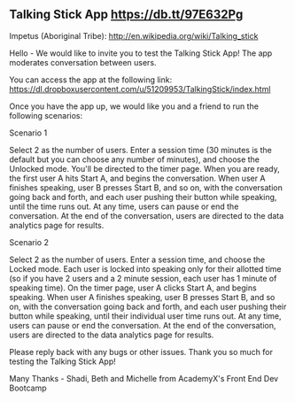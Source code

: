 Talking Stick App
https://db.tt/97E632Pg
---------------------------------------------
Impetus (Aboriginal Tribe): http://en.wikipedia.org/wiki/Talking_stick


Hello - We would like to invite you to test the Talking Stick App! The app moderates conversation between users.

You can access the app at the following link: https://dl.dropboxusercontent.com/u/51209953/TalkingStick/index.html

Once you have the app up, we would like you and a friend to run the following scenarios:

Scenario 1

Select 2 as the number of users. Enter a session time (30 minutes is the default but you can choose any number of minutes), and choose the Unlocked mode. You'll be directed to the timer page. When you are ready, the first user A hits Start A, and begins the conversation. When user A finishes speaking, user B presses Start B, and so on, with the conversation going back and forth, and each user pushing their button while speaking, until the time runs out. At any time, users can pause or end the conversation. At the end of the conversation, users are directed to the data analytics page for results.

Scenario 2

Select 2 as the number of users. Enter a session time, and choose the Locked mode. Each user is locked into speaking only for their allotted time (so if you have 2 users and a 2 minute session, each user has 1 minute of speaking time). On the timer page, user A clicks Start A, and begins speaking. When user A finishes speaking, user B presses Start B, and so on, with the conversation going back and forth, and each user pushing their button while speaking, until their individual user time runs out. At any time, users can pause or end the conversation. At the end of the conversation, users are directed to the data analytics page for results.

Please reply back with any bugs or other issues. Thank you so much for testing the Talking Stick App!

Many Thanks - Shadi, Beth and Michelle from AcademyX's Front End Dev Bootcamp
